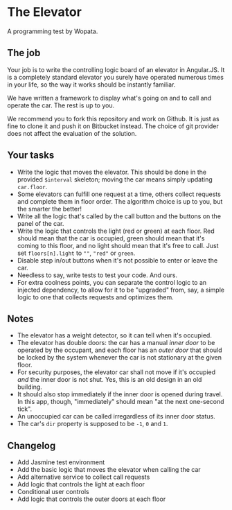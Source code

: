 # The Elevator

A programming test by Wopata.

## The job

Your job is to write the controlling logic board of an elevator in Angular.JS.
It is a completely standard elevator you surely have operated numerous times in
your life, so the way it works should be instantly familiar.

We have written a framework to display what's going on and to call and operate
the car. The rest is up to you.

We recommend you to fork this repository and work on Github. It is just as fine
to clone it and push it on Bitbucket instead. The choice of git provider does
not affect the evaluation of the solution.

## Your tasks


* Write the logic that moves the elevator. This should be done in the provided
  `$interval` skeleton; moving the car means simply updating `car.floor`.
* Some elevators can fulfill one request at a time, others collect requests and
  complete them in floor order. The algorithm choice is up to you, but the
  smarter the better!
* Write all the logic that's called by the call button and the buttons on the
  panel of the car.
* Write the logic that controls the light (red or green) at each floor. Red
  should mean that the car is occupied, green should mean that it's coming to
  this floor, and no light should mean that it's free to call. Just set
  `floors[n].light` to `""`, `"red"` or `green`.
* Disable step in/out buttons when it's not possible to enter or leave the car.
* Needless to say, write tests to test your code. And ours.
* For extra coolness points, you can separate the control logic to an injected
  dependency, to allow for it to be "upgraded" from, say, a simple logic to one
  that collects requests and optimizes them.

## Notes

* The elevator has a weight detector, so it can tell when it's occupied.
* The elevator has double doors: the car has a manual _inner door_ to be
  operated by the occupant, and each floor has an _outer door_ that should be
  locked by the system whenever the car is not stationary at the given floor.
* For security purposes, the elevator car shall not move if it's occupied _and_
  the inner door is not shut. Yes, this is an old design in an old building.
* It should also stop immediately if the inner door is opened during travel.
  In this app, though, "immediately" should mean "at the next one-second tick".
* An unoccupied car can be called irregardless of its inner door status.
* The car's `dir` property is supposed to be `-1`, `0` and `1`.

## Changelog

* Add Jasmine test environment
* Add the basic logic that moves the elevator when calling the car
* Add alternative service to collect call requests
* Add logic that controls the light at each floor
* Conditional user controls
* Add logic that controls the outer doors at each floor
